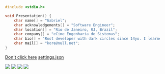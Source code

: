 ```c
#include <stdio.h>

void Presentation() {
    char name[] = "Gabriel";
    char acknowledgements[] = "Software Engineer";
    char location[] = "Rio de Janeiro, RJ, Brazil";
    char company[] = "eCine Engenharia de Sistemas";
    char bio[] = "Root developer with dark circles since 14yo. I learned by making mistakes.";
    char mail[] = "kore@null.net";
}
```

[Don't click here](http://korex71.github.io/flappy/) [settings.json](https://gist.github.com/korex71/03cad25c62331fd8d73e994440b7921c)

<div> 
  <a href = "mailto: dev@korex.xyz"><img src="https://img.shields.io/badge/-Pessoal-%23333?style=for-the-badge&logo=gmail&logoColor=white" target="_blank"></a>
  <a href = "mailto: kore.dv7@engineer.com"><img src="https://img.shields.io/badge/-Contact-%23333?style=for-the-badge&logo=gmail&logoColor=white" target="_blank"></a>
  <a href = "#"><img src="https://img.shields.io/badge/-okore-%fff?style=for-the-badge&logo=discord&logoColor=white" target="_blank"></a>
  <a href="https://www.linkedin.com/in/gabriel-anjos-603776172/" target="_blank"><img src="https://img.shields.io/badge/-LinkedIn-%230077B5?style=for-the-badge&logo=linkedin&logoColor=white" target="_blank"></a> 
 
</div>
